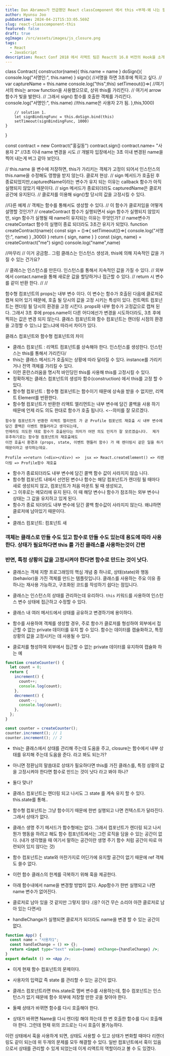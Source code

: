 ```yaml
---
title: Dan Abramov가 언급했던 React classComponent 에서 this <부제-왜 나는 함수형 컴포넌트를 사용하고 있는가?>
author: Hyunsu Joo
pubDatetime: 2024-04-21T15:33:05.569Z
slug: react-classcomponent-this
featured: false
draft: true
ogImage: /src/assets/images/js_closure.png
tags:
  - React
  - JavaScript
description: React Conf 2018 에서 리액트 팀은 React의 16.8 버전의 Hook을 소개 했다. 그 배경으로는 Class Component에 대한 몇가지 이슈들을 해결하기 위한 것이었다. 그 중 하나는 Dan Abramov가 블로그에서도 언급한 React classComponent 에서 this에 대한 이야기이다.
---
```


class Contract{
constructor(name){
this.name = name
}
doSign(){
console.log("서명인:", this.name)
}
sign(){
//서명을 하면 3초후에 찍히고 싶다.
// var captureName = this.name
console.log("this",this)
setTimeout(()=>{
//여기서의 this는 arrow function을 사용했으므로, 상위 this를 가리킨다.
// 여기서 arrow 함수가 빛을 발한다.
// 그래서 sign() 함수를 호출한 객체를 가리킨다.
console.log("서명인:", this.name) //this.name은 사용자 2가 됨.
},this,1000)

        // solution 1.
        let signBindingFunc = this.doSign.bind(this)
        setTimeout(signBindingFunc, 1000)
    }

}

const contract = new Contract("홍길동")
contract.sign()
contract.name= "사용자 2" //3초 이내 name 변경을 시도
// 개발자 입장에서는 3초 이내 변경된 name을 찍어 내는게 버그 같아 보인다.

// this.name 을 변수에 저장하면, this가 가리키는 객체가 고정이 되어서 인스턴스의 this.name을 수정해도 영향을 받지 않는다. 클로저 현상.
// sign 메서드가 호출된 후 종료되었지만,capturedName이라는 변수가 유지 되는 이유는 callback 함수가 아직 실행되지 않았기 때문이다.
// sign 메서드가 종료되더라도 capturedName은 클로저 공간에 유지된다.
// 클로저를 이용해 sign()할 당시의 값을 고정시킬 수 있다.

//다른 예제
// 객체는 함수를 통해서도 생성할 수 있다.
// 이 함수가 클로저임을 어떻게 설명할 것인가?
// createContract 함수가 실행되면서 sign 함수가 실행되지 않았지만, sign 함수가 실행될 때 name이 유지되는 이유는 무엇인가?
// name변수가 createContact 함수의 실행이 종료 되더라도 3초간 유지가 되었다.
function createContract(name){
const sign = ()=>{
setTimeout(()=>{
console.log("서명인:", name)
} ,3000)
}
return {
sign,
name
}
}
const {sign, name} = createContract("me")
sign()
console.log("name",name)

//마무리
// 이거 궁금함.. 그럼 클래스는 인스턴스 생성과, this에 의해 지속적인 값을 가질 수 있는 건가요?

// 클래스는 인스턴스를 만든다. 인스턴스를 통해서 지속적인 값을 가질 수 있다.
// 외부에서 contact.name을 통해 새로운 값을 할당하거나 접근할 수 있다.
// return 시 변수를 같이 반환 한다.
//
//

함수형 컴포넌트의 props는 내부 변수 이다. 이 변수는 함수가 호출된 다음에 클로저로 캡쳐 되어 있기 때문에, 호출 될 당시의 값을 고정 시키는 특성이 있다.
컨트랙트 컴포넌트는 렌더링 될 당시의 환경을 고정 시킨다. props와 내부 함수가 고정값으로 캡쳐 된다.
그래서 3초 후에 props.name이 다른 어디에선가 변경을 시도하더라도, 3초 후에 찍히는 값은 변경 되지 않는다.
클래스 컴포넌트와 함수 컴포넌트는 랜더링 시점의 환경을 고정할 수 있느냐 없느냐에 따라서 차이가 있다.

클래스 컴포넌트와 함수형 컴포넌트의 차이

- 클래스 컴포넌트 : 리액트 컴포넌트를 상속해야 한다. 인스턴스를 생성한다. 인스턴스는 this를 통해서 가리킨다/
- this는 클래스 메서드가 호출되는 상황에 따라 달라질 수 있다. instance를 가리키거나 전역 객체를 가리킬 수 있다.
- 이런 혼란스러움을 명시적 바인딩인 this를 사용해 this를 고정시킬 수 있다.
- 정확하게는 클래스 컴포넌트의 생성자 함수(construction) 에서 this를 고정 할 수 있다.
- 함수형 컴포넌트 : 함수형 컴포넌트는 함수이기 때문에 상속을 받을 수 없지만, 리액트 Element를 반환한다.
- 함수형 컴포넌트가 반환한 리액트 엘리먼트는 내부 변수에 담긴 콜백을 사용 하기 때문에 언제 라도 의도 한대로 함수가 호출 됩니다. <--의미를 잘 모르겠다.

```text
함수형 컴포넌트가 반환한 리액트 엘리먼트 가 곧 Profile 컴포넌트 재호출 시 내부 변수에 담긴 콜백은 이벤트 핸들러라고 생각되는데,
언제라도 의도한 대로 함수가 호출된다는 의미가 어떤 의도 인지가 잘 모르겠습니다.  제가 유추하기로는 함수형 컴포넌트의 재호출에도
이전 호출시 환경과 (props, state, 이벤트 핸들러 함수) 가 매 렌더링시 같은 일을 하기 때문이라고 생각하는데요.

Profile =>return (<div></div>) =>  jsx => React.createElement() => 리렌더링 => Profile함수 재호출
```

- 함수가 종료되더라도 내부 변수에 담긴 콜백 함수 값이 사라지지 않습 니다.
- 함수형 컴포넌트 내에서 선언된 변수나 함수는 해당 컴포넌트가 렌더링 될 때마다 새로 생성되지 않고, 컴포넌트가 처음 마운트 될 때 생성되고,
- 그 이후로는 메모리에 유지 된다. 이 때 해당 변수나 함수가 참조하는 외부 변수나 상태는 그 값을 유지하고 있게 된다.
- 함수가 종료 되더라도 내부 변수에 담긴 콜백 함수값이 사라지지 않는다. 왜냐하면 클로저에 남아있기 때문이다.
-
- 클래스 컴포넌트: 컴포넌트 새

### 객체는 클래스로 만들 수도 있고 함수로 만들 수도 있는데 용도에 따라 사용한다. 상태가 필요하다면 this 를 가진 클래스를 사용하는것이 간편

### 반면, 특정 상황의 값을 고정시켜야 한다면 함수로 만드는 것이 낫다.

- 클래스는 객체 지향 프로그래밍의 핵심 개념 중 하나로, 상태(state)와 행동(behavior)을 가진 객체를 만드는 템플릿입니다. 클래스를 사용하는 주요 이유 중 하나는 재사용 가능하고, 구조화된 코드를 작성하기 쉽다는 점입니다.
- 클래스는 인스턴스의 상태를 관리하는데 유리하다. `this` 키워드를 사용하여 인스턴스 변수 상태에 접근하고 수정할 수 있다.
- 클래스 내 여러 메서드에서 상태를 공유하고 변경하기에 용이하다.

- 함수를 사용하여 객체를 생성할 경우, 주로 함수가 클로저를 형성하여 외부에서 접근할 수 없는 private 데이터를 유지 할 수 있다. 함수는 데이터를
  캡슐화하고, 특정 상황의 값을 고정시키는 데 사용될 수 있다.

- 클로저를 형성하여 외부에서 접근할 수 없는 private 데이터를 유지하여 캡슐화 하는 예

```javascript
function createCounter() {
  let count = 0;
  return {
    increment() {
      count++;
      console.log(count);
    },
    decrement() {
      count--;
      console.log(count);
    },
  };
}

const counter = createCounter();
counter.increment(); // 1
counter.increment(); // 2
```

- this는 클래스에서 상태를 관리해 주는데 도움을 주고, closure는 함수에서 내부 상태를 유지해 주는데 도움을 준다. 라고 봐도 되는가?
- 아니면 정환님의 말씀대로 상태가 필요하다면 this를 가진 클래스를, 특정 상황의 값을 고정시켜야 한다면 함수로 만드는 것이 낫다 라고 봐야 하나?
- 둘다 맞나?

- 클래스 컴포넌트는 렌더링 되고 나서도 그 state 를 계속 유지 할 수 있다. this.state를 통해..
- 함수형 컴포넌트는 그냥 함수이기 때문에 한번 실행되고 나면 컨텍스트가 달라진다. 그래서 상태가 없다.
- 클래스 생명 주기 메서드가 함수형에는 없다. 그래서 컴포넌트가 렌더링 되고 나서 뭔가 행동을 하려고 해도 함수 컴포넌트에서는 그런 로직을 담을 수 있는 공간이 없다. (내가 생각했을 때 여기서 말하는 공간이란 생명 주기 함수 처럼 공간이 따로 마련되어 있지 않다는 것)
- 함수 컴포넌트는 state와 마찬가지로 어딘가에 유지할 공간이 없기 때문에 ref 객체도 쓸수 없다.
- 이런 함수 클래스의 한계를 극복하기 위해 훅을 제공한다.

- 아래 함수내에서 name을 변경할 방법이 없다. App함수가 한번 실행되고 나면 name 변수가 없어진다.
- 클로저로 남아 있을 것 같지만 그렇지 않다 .(응? 이건 무슨 소리야 아깐 클로저로 남아 있는 다면서)
- handleChange가 실행되면 클로저가 되더라도 name을 변경 할 수 있는 공간이 없다.

```jsx
function App() {
  const name = "사용자1";
  const handleChange = () => {};
  return <input type="text" value={name} onChange={handleChange} />;
}
export default () => <App />;
```

- 이게 현재 함수 컴포넌트의 문제이다.
- 사용자의 입력값 즉 state 를 관리할 수 있는 공간이 없다.
- 클래스 컴포넌트라면 this.state로 멤버 변수를 사용하는데, 함수 컴포넌트는 인스턴스가 없기 때문에 함수 외부에 저장할 만한 곳을 찾아야 한다.

- 둘째 상태가 바뀌면 함수를 다시 호출해야 한다.
- 상태가 바뀌면 Name을 다시 렌더링 해야 하는데 한 번 호출한 함수를 다시 호출해야 한다. 그런데 현재 위의 코드로는 다시 호출이 불가능하다.

이런 상태에서 훅을 사용하게 되면, 상태도 사용할 수 있고 상태가 변화할 때마다 리렌더링도 같이 되는데 위 두개의 문제를
모두 해결할 수 있다. 일반 컴포넌트에서 훅이 있음으로서 상태를 관리할 수 있게 되었는데 이게 리액트의 역할이라고 볼 수 도 있겠다.

